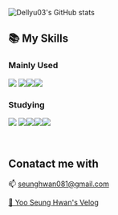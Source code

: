 ![Dellyu03's GitHub stats](https://github-readme-stats.vercel.app/api?username=dellyu03&show_icons=true&theme=radical)

## 📚 My Skills

### Mainly Used
<img src="https://img.shields.io/badge/HTML-E34F26?style=for-the-badge&logo=html5&logoColor=white"> <img src="https://img.shields.io/badge/CSS-1572B6?style=for-the-badge&logo=CSS3&logoColor=white"><img src="https://img.shields.io/badge/Java Script-F7DF1E?style=for-the-badge&logo=JavaScript&logoColor=white"><img src="https://img.shields.io/badge/python-3776AB?style=for-the-badge&logo=python&logoColor=white">

### Studying
 <img src="https://img.shields.io/badge/Node.js-339933?style=for-the-badge&logo=node.js&logoColor=white"> <img src="https://img.shields.io/badge/spring-6DB33F?style=for-the-badge&logo=spring&logoColor=white"><img src="https://img.shields.io/badge/React-282c34?style=for-the-badge&logo=react&logoColor=#61DAFB"><img src="https://img.shields.io/badge/Java-007396?style=for-the-badge&logo=Java&logoColor=white"><img src="https://img.shields.io/badge/mysql-4479A1?style=for-the-badge&logo=mysql&logoColor=white">


<br>



## Conatact me with
📫 seunghwan081@gmail.com 

<a href = "https://velog.io/@youjacha082/posts">💬 Yoo Seung Hwan's Velog</a>
















<!--
**dellyu03/dellyu03** is a ✨ _special_ ✨ repository because its `README.md` (this file) appears on your GitHub profile.

Here are some ideas to get you started:

- 🔭 I’m currently working on ...
- 🌱 I’m currently learning ...
- 👯 I’m looking to collaborate on ...
- 🤔 I’m looking for help with ...
- 💬 Ask me about ...
- 📫 How to reach me: ...
- 😄 Pronouns: ...
- ⚡ Fun fact: ...
-->
